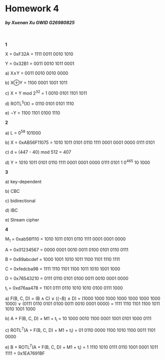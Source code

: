 # Homework 4

##### by Xuenan Xu GWID G26980825
&nbsp;

**1**

X = 0xF32A = 1111 0011 0010 1010

Y = 0x32B1 = 0011 0010 1011 0001

a) X&and;Y = 0011 0010 0010 0000

b) X&oplus;Y = 1100 0001 1001 1011

c) X + Y mod 2<sup>32</sup> = 1 0010 0101 1101 1011

d) ROTL<sup>5</sup>(X) = 0110 0101 0101 1110

e) &not;Y = 1100 1101 0100 1110

**2**

a) L = 0<sup>58</sup> 101000

b) X = 0xAB56F11075 = 1010 1011 0101 0110 1111 0001 0001 0000 0111 0101

c) d = (447 - 40) mod 512 = 407

d) Y = 1010 1011 0101 0110 1111 0001 0001 0000 0111 0101 1 0<sup>465</sup> 10 1000

**3**

a) key-dependent

b) CBC

c) bidirectional

d) IBC

e) Stream cipher

**4**

M<sub>1</sub> = 0xab56f110 = 1010 1011 0101 0110 1111 0001 0001 0000

A = 0x01234567 = 0000 0001 0010 0011 0100 0101 0110 0111

B = 0x89abcdef = 1000 1001 1010 1011 1100 1101 1110 1111

C = 0xfedcba98 = 1111 1110 1101 1100 1011 1010 1001 1000

D = 0x76543210 = 0111 0110 0101 0100 0011 0010 0001 0000

t<sub>i</sub> = 0xd76aa478 = 1101 0111 0110 1010 1010 0100 0111 1000

a) F(B, C, D) = (B &and; C) &or; ((&not;B) &and; D) = (1000 1000 1000 1000 1000 1000 1000 1000) &or; (0111 0110 0101 0100 0011 0010 0001 0000) = 1111 1110 1101 1100 1011 1010 1001 1000

b) A + F(B, C, D) + M1 + t<sub>i</sub> = 10 1000 0010 1100 0001 1001 0101 1000 0111

c) ROTL<sup>7</sup>(A + F(B, C, D) + M1 + t<sub>i</sub>) = 01 0110 0000 1100 1010 1100 0011 1101 0000

e) B + ROTL<sup>7</sup>(A + F(B, C, D) + M1 + t<sub>i</sub>) = 1 1110 1010 0111 0110 1001 0001 1011 1111 = 0x1EA7691BF
